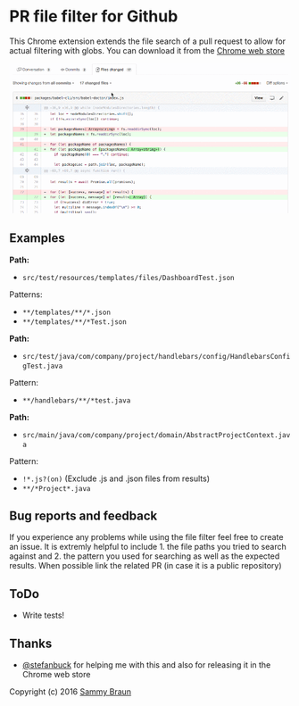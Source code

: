 # PR file filter for Github
This Chrome extension extends the file search of a pull request to allow for actual filtering with globs. You can download it from the [Chrome web store](https://chrome.google.com/webstore/detail/pr-file-filter-for-github/jahafomboikfnemnncinlmohmbbbnbkn)

![Demo](./assets/demo.gif)

## Examples

**Path:**
- `src/test/resources/templates/files/DashboardTest.json`

Patterns:
- `**/templates/**/*.json`
- `**/templates/**/*Test.json`

**Path:**
- `src/test/java/com/company/project/handlebars/config/HandlebarsConfigTest.java`

Pattern:
- `**/handlebars/**/*test.java`

**Path:**
- `src/main/java/com/company/project/domain/AbstractProjectContext.java`

Pattern:
- `!*.js?(on)` (Exclude .js and .json files from results)
- `**/*Project*.java`

## Bug reports and feedback
If you experience any problems while using the file filter feel free to create an issue. It is extremly helpful to include 1. the file paths you tried to search against and 2. the pattern you used for searching as well as the expected results. When possible link the related PR (in case it is a public repository)

## ToDo
- Write tests!

## Thanks
- [@stefanbuck](https://github.com/stefanbuck) for helping me with this and also for releasing it in the Chrome web store

Copyright (c) 2016 [Sammy Braun](https://github.com/siggysamson)
